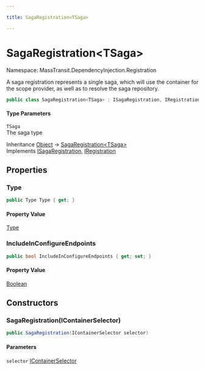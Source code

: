 ```yaml
---

title: SagaRegistration<TSaga>

---
```


# SagaRegistration\<TSaga\>

Namespace: MassTransit.DependencyInjection.Registration

A saga registration represents a single saga, which will use the container for the scope provider, as well as
 to resolve the saga repository.

```csharp
public class SagaRegistration<TSaga> : ISagaRegistration, IRegistration
```

#### Type Parameters

`TSaga`<br/>
The saga type

Inheritance [Object](https://learn.microsoft.com/en-us/dotnet/api/system.object) → [SagaRegistration\<TSaga\>](../masstransit-dependencyinjection-registration/sagaregistration-1)<br/>
Implements [ISagaRegistration](../masstransit-configuration/isagaregistration), [IRegistration](../masstransit-configuration/iregistration)

## Properties

### **Type**

```csharp
public Type Type { get; }
```

#### Property Value

[Type](https://learn.microsoft.com/en-us/dotnet/api/system.type)<br/>

### **IncludeInConfigureEndpoints**

```csharp
public bool IncludeInConfigureEndpoints { get; set; }
```

#### Property Value

[Boolean](https://learn.microsoft.com/en-us/dotnet/api/system.boolean)<br/>

## Constructors

### **SagaRegistration(IContainerSelector)**

```csharp
public SagaRegistration(IContainerSelector selector)
```

#### Parameters

`selector` [IContainerSelector](../masstransit-configuration/icontainerselector)<br/>
